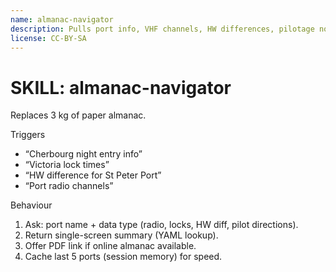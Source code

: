 ```yaml
---
name: almanac-navigator
description: Pulls port info, VHF channels, HW differences, pilotage notes.
license: CC-BY-SA
---
```

# SKILL: almanac-navigator
Replaces 3 kg of paper almanac.

Triggers
- “Cherbourg night entry info”
- “Victoria lock times”
- “HW difference for St Peter Port”
- “Port radio channels”

Behaviour
1. Ask: port name + data type (radio, locks, HW diff, pilot directions).
2. Return single-screen summary (YAML lookup).
3. Offer PDF link if online almanac available.
4. Cache last 5 ports (session memory) for speed.